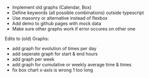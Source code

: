 
- Implement old graphs (Calendar, Box)
- Define keywords (all possible combinations) outside typescript
- Use masonry or alternative instead of flexbox
- Add demo to github pages with mock data
- Make sure other graphs work if error occures on other one

Edits to (old) Graphs:

- add graph for evolution of times per day
- add seperate graph for start & end hours
- add graph per week
- add graph for cumulative or weekly average time & times
- fix box chart x-axis is wrong 1 too long
